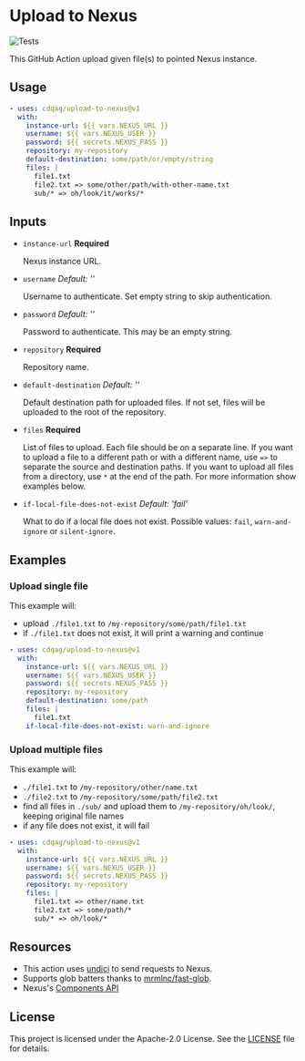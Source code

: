 # Upload to Nexus

![Tests](https://camo.githubusercontent.com/1e24f9affb7fc2d7ac11d01ad1000e8d462051ea2cb38075946fb4a2532b2951/68747470733a2f2f696d672e736869656c64732e696f2f62616467652f74657374732d32342532307061737365642d73756363657373)

This GitHub Action upload given file(s) to pointed Nexus instance.

## Usage

```yaml
- uses: cdqag/upload-to-nexus@v1
  with:
    instance-url: ${{ vars.NEXUS_URL }}
    username: ${{ vars.NEXUS_USER }}
    password: ${{ secrets.NEXUS_PASS }}
    repository: my-repository
    default-destination: some/path/or/empty/string
    files: |
      file1.txt
      file2.txt => some/other/path/with-other-name.txt
      sub/* => oh/look/it/works/*
```

## Inputs

* `instance-url` **Required**

    Nexus instance URL.

* `username` _Default: ''_

    Username to authenticate. Set empty string to skip authentication.

* `password` _Default: ''_

    Password to authenticate. This may be an empty string.

* `repository` **Required**

    Repository name.

* `default-destination` _Default: ''_

    Default destination path for uploaded files. If not set, files will be uploaded to the root of the repository.

* `files` **Required**

    List of files to upload. Each file should be on a separate line. If you want to upload a file to a different path or with a different name, use `=>` to separate the source and destination paths. If you want to upload all files from a directory, use `*` at the end of the path. For more information show examples below.

* `if-local-file-does-not-exist` _Default: 'fail'_

    What to do if a local file does not exist. Possible values: `fail`, `warn-and-ignore` or `silent-ignore`.

## Examples

### Upload single file

This example will:

* upload `./file1.txt` to `/my-repository/some/path/file1.txt`
* if `./file1.txt` does not exist, it will print a warning and continue

```yaml
- uses: cdqag/upload-to-nexus@v1
  with:
    instance-url: ${{ vars.NEXUS_URL }}
    username: ${{ vars.NEXUS_USER }}
    password: ${{ secrets.NEXUS_PASS }}
    repository: my-repository
    default-destination: some/path
    files: |
      file1.txt
    if-local-file-does-not-exist: warn-and-ignore
```

### Upload multiple files

This example will:

* `./file1.txt` to `/my-repository/other/name.txt`
* `./file2.txt` to `/my-repository/some/path/file2.txt`
* find all files in `./sub/` and upload them to `/my-repository/oh/look/`, keeping original file names
* if any file does not exist, it will fail

```yaml
- uses: cdqag/upload-to-nexus@v1
  with:
    instance-url: ${{ vars.NEXUS_URL }}
    username: ${{ vars.NEXUS_USER }}
    password: ${{ secrets.NEXUS_PASS }}
    repository: my-repository
    files: |
      file1.txt => other/name.txt
      file2.txt => some/path/*
      sub/* => oh/look/*
```

## Resources

* This action uses [undici](https://undici.nodejs.org/#/) to send requests to Nexus.
* Supports glob batters thanks to [mrmlnc/fast-glob](https://github.com/mrmlnc/fast-glob).
* Nexus's [Components API](https://help.sonatype.com/en/components-api.html)

## License

This project is licensed under the Apache-2.0 License. See the [LICENSE](LICENSE) file for details.
